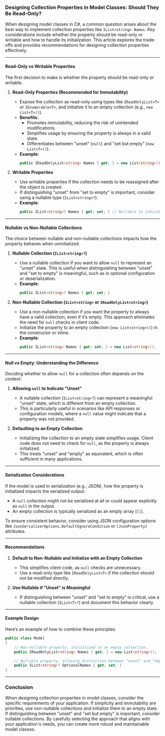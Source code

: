 ﻿### Designing Collection Properties in Model Classes: Should They Be Read-Only?

When designing model classes in C#, a common question arises about the best way to implement collection properties like `IList<string> Names`. Key considerations include whether the property should be read-only or writable and how to handle its initialization. This article explores the trade-offs and provides recommendations for designing collection properties effectively.

---

#### **Read-Only vs Writable Properties**

The first decision to make is whether the property should be read-only or writable.

1. **Read-Only Properties (Recommended for Immutability)**
   - Expose the collection as read-only using types like `IReadOnlyList<T>` or `IEnumerable<T>`, and initialize it to an empty collection (e.g., `new List<T>()`).
   - **Benefits**:
     - Promotes immutability, reducing the risk of unintended modifications.
     - Simplifies usage by ensuring the property is always in a valid state.
     - Differentiates between "unset" (`null`) and "set but empty" (`new List<T>()`).
   - **Example**:
     ```csharp
     public IReadOnlyList<string> Names { get; } = new List<string>();
     ```

2. **Writable Properties**
   - Use writable properties if the collection needs to be reassigned after the object is created.
   - If distinguishing "unset" from "set to empty" is important, consider using a nullable type (`IList<string>?`).
   - **Example**:
     ```csharp
     public IList<string>? Names { get; set; } // Nullable to indicate uninitialized state.
     ```

---

#### **Nullable vs Non-Nullable Collections**

The choice between nullable and non-nullable collections impacts how the property behaves when uninitialized.

1. **Nullable Collection (`IList<string>?`)**
   - Use a nullable collection if you want to allow `null` to represent an "unset" state. This is useful when distinguishing between "unset" and "set to empty" is meaningful, such as in optional configuration or deserialization.
   - **Example**:
     ```csharp
     public IList<string>? Names { get; set; }
     ```

2. **Non-Nullable Collection (`IList<string>` or `IReadOnlyList<string>`)**
   - Use a non-nullable collection if you want the property to always have a valid collection, even if it’s empty. This approach eliminates the need for `null` checks in client code.
   - Initialize the property to an empty collection (`new List<string>()`) in the constructor or inline.
   - **Example**:
     ```csharp
     public IList<string> Names { get; set; } = new List<string>();
     ```

---

#### **Null vs Empty: Understanding the Difference**

Deciding whether to allow `null` for a collection often depends on the context:

1. **Allowing `null` to Indicate "Unset"**
   - A nullable collection (`IList<string>?`) can represent a meaningful "unset" state, which is different from an empty collection.
   - This is particularly useful in scenarios like API responses or configuration models, where a `null` value might indicate that a property was not provided.

2. **Defaulting to an Empty Collection**
   - Initializing the collection to an empty state simplifies usage. Client code does not need to check for `null`, as the property is always initialized.
   - This treats "unset" and "empty" as equivalent, which is often sufficient in many applications.

---

#### **Serialization Considerations**

If the model is used in serialization (e.g., JSON), how the property is initialized impacts the serialized output:
- A `null` collection might not be serialized at all or could appear explicitly as `null` in the output.
- An empty collection is typically serialized as an empty array (`[]`).

To ensure consistent behavior, consider using JSON configuration options like `JsonSerializerOptions.DefaultIgnoreCondition` or `[JsonProperty]` attributes.

---

#### **Recommendations**

1. **Default to Non-Nullable and Initialize with an Empty Collection**
   - This simplifies client code, as `null` checks are unnecessary.
   - Use a read-only type like `IReadOnlyList<T>` if the collection should not be modified directly.

2. **Use Nullable if "Unset" is Meaningful**
   - If distinguishing between "unset" and "set to empty" is critical, use a nullable collection (`IList<T>?`) and document this behavior clearly.

---

#### **Example Design**

Here’s an example of how to combine these principles:

```csharp
public class Model
{
    // Non-nullable property, initialized to an empty collection.
    public IReadOnlyList<string> Names { get; } = new List<string>();

    // Nullable property, allowing distinction between "unset" and "empty."
    public IList<string>? OptionalNames { get; set; }
}
```

---

### **Conclusion**

When designing collection properties in model classes, consider the specific requirements of your application. If simplicity and immutability are priorities, use non-nullable collections and initialize them to an empty state. If distinguishing between "unset" and "set but empty" is important, consider nullable collections. By carefully selecting the approach that aligns with your application's needs, you can create more robust and maintainable model classes.